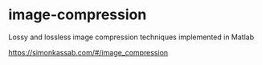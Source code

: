 # image-compression
Lossy and lossless image compression techniques implemented in Matlab

https://simonkassab.com/#/image_compression
